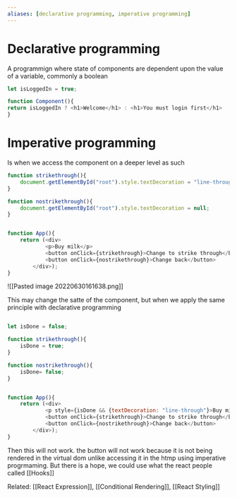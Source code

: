 ```yaml
---
aliases: [declarative programming, imperative programming]
---
```


# Declarative programming
A programmign where state of components are dependent upon the value of a variable, commonly a boolean

```js
let isLoggedIn = true;

function Component(){
return isLoggedIn ? <h1>Welcome</h1> : <h1>You must login first</h1>
}
```

# Imperative programming
Is when we access the component on a deeper level as such
```js
function strikethrough(){
	document.getElementById("root").style.textDecoration = "line-through";
}

function nostrikethrough(){
	document.getElementById("root").style.textDecoration = null;
}


function App(){
	return (<div>
			<p>Buy milk</p>
			<button onClick={strikethrough}>Change to strike through</button>
			<button onClick={nostrikethrough}>Change back</button>
		</div>);
}

```

![[Pasted image 20220630161638.png]]

This may change the satte of the component, but when we apply the same principle with declarative programming
```js

let isDone = false;

function strikethrough(){
	isDone = true;
}

function nostrikethrough(){
	isDone= false;
}


function App(){
	return (<div>
			<p style={isDone && {textDecoration: "line-through"}>Buy milk</p>
			<button onClick={strikethrough}>Change to strike through</button>
			<button onClick={nostrikethrough}>Change back</button>
		</div>);
}
```

Then this will not work. the button will not work because it is not being rendered in the virtual dom unlike accessing it in the htmp using imperative progrmaming. But there is a hope, we could use what the react people called [[Hooks]]

Related: [[React Expression]], [[Conditional Rendering]], [[React Styling]]